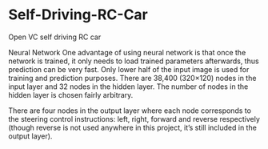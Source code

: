 # Self-Driving-RC-Car
Open VC self driving RC car

Neural Network
One advantage of using neural network is that once the network is trained, it only needs to load trained parameters afterwards, thus prediction can be very fast. Only lower half of the input image is used for training and prediction purposes. There are 38,400 (320×120) nodes in the input layer and 32 nodes in the hidden layer. The number of nodes in the hidden layer is chosen fairly arbitrary. 

There are four nodes in the output layer where each node corresponds to the steering control instructions: left, right, forward and reverse respectively (though reverse is not used anywhere in this project, it’s still included in the output layer).
